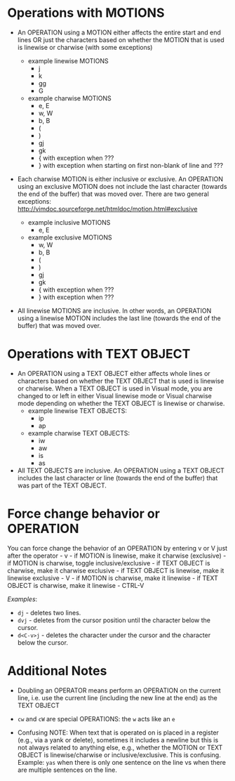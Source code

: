 # Operations with MOTIONS
- An OPERATION using a MOTION either affects the entire start and end lines OR just the characters based on whether the MOTION that is used is linewise or charwise (with some exceptions)
	- example linewise MOTIONS
		- j
		- k
		- gg
		- G
	- example charwise MOTIONS
		- e, E
		- w, W
		- b, B
		- (
		- )
        - gj
        - gk
		- { with exception when ???
		- } with exception when starting on first non-blank of line and ???

- Each charwise MOTION is either inclusive or exclusive. An OPERATION using an exclusive MOTION does not include the last character (towards the end of the buffer) that was moved over. There are two general exceptions: http://vimdoc.sourceforge.net/htmldoc/motion.html#exclusive
	- example inclusive MOTIONS
		- e, E
	- example exclusive MOTIONS
		- w, W
		- b, B
        - (
        - )
        - gj
        - gk
        - { with exception when ???
        - } with exception when ???

- All linewise MOTIONS are inclusive. In other words, an OPERATION using a linewise MOTION includes the last line (towards the end of the buffer) that was moved over.

# Operations with TEXT OBJECT
- An OPERATION using a TEXT OBJECT either affects whole lines or characters based on whether the TEXT OBJECT that is used is linewise or charwise. When a TEXT OBJECT is used in Visual mode, you are changed to or left in either Visual linewise mode or Visual charwise mode depending on whether the TEXT OBJECT is linewise or charwise.
	- example linewise TEXT OBJECTS:
		- ip
		- ap
	- example charwise TEXT OBJECTS:
		- iw
		- aw
		- is
		- as
- All TEXT OBJECTS are inclusive. An OPERATION using a TEXT OBJECT includes the last character or line (towards the end of the buffer) that was part of the TEXT OBJECT.

# Force change behavior or OPERATION
You can force change the behavior of an OPERATION by entering v or V just after the operator
    - v
        - if MOTION is linewise, make it charwise (exclusive)
        - if MOTION is charwise, toggle inclusive/exclusive
        - if TEXT OBJECT is charwise, make it charwise exclusive
        - if TEXT OBJECT is linewise, make it linewise exclusive
    - V
        - if MOTION is charwise, make it linewise
        - if TEXT OBJECT is charwise, make it linewise
    - CTRL-V

*Examples*:
- `dj` - deletes two lines.
- `dvj` - deletes from the cursor position until the character below the cursor.
- `d<C-v>j` - deletes the character under the cursor and the character below the cursor.

# Additional Notes
- Doubling an OPERATOR means perform an OPERATION on the current line, i.e. use the current line (including the new line at the end) as the TEXT OBJECT

- `cw` and `cW` are special OPERATIONS: the `w` acts like an `e`

- Confusing NOTE: When text that is operated on is placed in a register (e.g., via a yank or delete), sometimes it includes a newline but this is not always related to anything else, e.g., whether the MOTION or TEXT OBJECT is linewise/charwise or inclusive/exclusive. This is confusing. Example: `yas` when there is only one sentence on the line vs when there are multiple sentences on the line.
